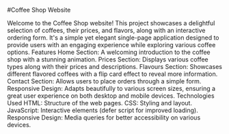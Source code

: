 #Coffee Shop Website

Welcome to the Coffee Shop website! This project showcases a delightful selection of coffees, their prices, and flavors, along with an interactive ordering form. It's a simple yet elegant single-page application designed to provide users with an engaging experience while exploring various coffee options.
Features
Home Section: A welcoming introduction to the coffee shop with a stunning animation.
Prices Section: Displays various coffee types along with their prices and descriptions.
Flavours Section: Showcases different flavored coffees with a flip card effect to reveal more information.
Contact Section: Allows users to place orders through a simple form.
Responsive Design: Adapts beautifully to various screen sizes, ensuring a great user experience on both desktop and mobile devices.
Technologies Used
HTML: Structure of the web pages.
CSS: Styling and layout.
JavaScript: Interactive elements (defer script for improved loading).
Responsive Design: Media queries for better accessibility on various devices.
